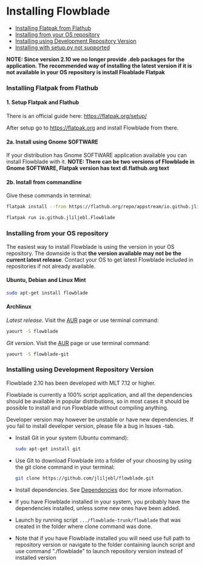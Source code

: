 # Installing Flowblade

  * [Installing Flatpak from Flathub](./INSTALLING.md#installing-flatpak-from-flathub)
  * [Installing from your OS repository](./INSTALLING.md#installing-from-your-os-repository)
  * [Installing using Development Repository Version](./INSTALLING.md#installing-using-development-repository-version)
  * [Installing with setup.py not supported](./INSTALLING.md#installing-with-setuppy-not-supported)   



**NOTE: Since version 2.10 we no longer provide .deb packages for the application. The recommended way of installing the latest version if it is not available in your OS repository is install Floablade Flatpak**


### Installing Flatpak from Flathub

#### 1. Setup Flatpak and Flathub

There is an official guide here: https://flatpak.org/setup/

After setup go to https://flatpak.org and install Flowblade from there.

#### 2a. Install using Gnome SOFTWARE

If your distribution has Gnome SOFTWARE application available you can install Flowblade with it.
**NOTE: There can be two versions of Flowblade in Gnome SOFTWARE, Flatpak version has text dl.flathub.org text**

#### 2b. Install from commandline

Give these commands in terminal:

```bash
flatpak install --from https://flathub.org/repo/appstream/io.github.jliljebl.Flowblade.flatpakref
```

```bash
flatpak run io.github.jliljebl.Flowblade
```

### Installing from your OS repository

The easiest way to install Flowblade is using the version in your OS repository. The downside is that **the version available may not be the current latest release**. Contact your OS to get latest Flowblade included in repositories if not already available.
    
#### Ubuntu, Debian and Linux Mint

```bash
sudo apt-get install flowblade
```

#### Archlinux

_Latest release_. Visit the <a href="https://archlinux.org/packages/community/any/flowblade/">AUR</a> page or use terminal command:

```bash
yaourt -S flowblade
```

_Git version_. Visit the <a href="https://aur.archlinux.org/packages/flowblade-git/">AUR</a> page or use terminal command:

```bash
yaourt -S flowblade-git
```

### Installing using Development Repository Version

Flowblade 2.10 has been developed with MLT 7.12 or higher.

Flowblade is currently a 100% script application, and all the dependencies should be available in popular distributions, so in most cases it should be possible to install and run Flowblade without compiling anything.

Developer version may however be unstable or have new dependencies. If you fail to install developer version, please file a bug in Issues -tab.

* Install Git in your system (Ubuntu command):
  
  ```bash
  sudo apt-get install git
  ```
* Use Git to download Flowblade into a folder of your choosing by using the git clone command in your terminal:
  
  ```bash
  git clone https://github.com/jliljebl/flowblade.git
  ```
* Install dependencies. See   [Dependencies](DEPENDENCIES.md) doc for more information.
* If you have Flowblade installed in your system, you probably have the dependencies installed, unless some new ones have been added.
* Launch by running script ``.../flowblade-trunk/flowblade`` that was created in the folder where clone command was done.
* Note that if you have Flowblade installed you will need use full path to repository version or navigate to the folder containing launch script and use command "./flowblade" to launch repository version instead of installed version
